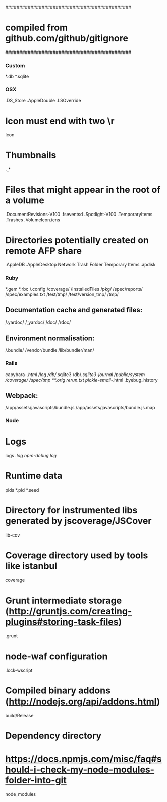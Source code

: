 #############################################
# compiled from github.com/github/gitignore #
#############################################


### Custom ###
*.db
*.sqlite


### OSX ###

.DS_Store
.AppleDouble
.LSOverride

# Icon must end with two \r
Icon


# Thumbnails
._*

# Files that might appear in the root of a volume
.DocumentRevisions-V100
.fseventsd
.Spotlight-V100
.TemporaryItems
.Trashes
.VolumeIcon.icns

# Directories potentially created on remote AFP share
.AppleDB
.AppleDesktop
Network Trash Folder
Temporary Items
.apdisk


### Ruby ###

*.gem
*.rbc
/.config
/coverage/
/InstalledFiles
/pkg/
/spec/reports/
/spec/examples.txt
/test/tmp/
/test/version_tmp/
/tmp/

## Documentation cache and generated files:
/.yardoc/
/_yardoc/
/doc/
/rdoc/

## Environment normalisation:
/.bundle/
/vendor/bundle
/lib/bundler/man/


### Rails ###

capybara-*.html
/log
/db/*.sqlite3
/db/*.sqlite3-journal
/public/system
/coverage/
/spec/tmp
**.orig
rerun.txt
pickle-email-*.html
.byebug_history


## Webpack:

/app/assets/javascripts/bundle.js
/app/assets/javascripts/bundle.js.map


### Node ###

# Logs
logs
*.log
npm-debug.log*

# Runtime data
pids
*.pid
*.seed

# Directory for instrumented libs generated by jscoverage/JSCover
lib-cov

# Coverage directory used by tools like istanbul
coverage

# Grunt intermediate storage (http://gruntjs.com/creating-plugins#storing-task-files)
.grunt

# node-waf configuration
.lock-wscript

# Compiled binary addons (http://nodejs.org/api/addons.html)
build/Release

# Dependency directory
# https://docs.npmjs.com/misc/faq#should-i-check-my-node-modules-folder-into-git
node_modules